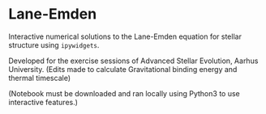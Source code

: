 # Lane-Emden

Interactive numerical solutions to the Lane-Emden equation for stellar structure using `ipywidgets`. 

Developed for the exercise sessions of Advanced Stellar Evolution, Aarhus University. (Edits made to calculate Gravitational binding energy and thermal timescale)

(Notebook must be downloaded and ran locally using Python3 to use interactive features.)
